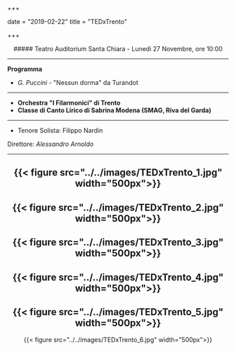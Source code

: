 +++

date = "2019-02-22"
title = "TEDxTrento"

+++

<center>
##### Teatro Auditorium Santa Chiara - Lunedì 27 Novembre, ore 10:00
</center>

---

**Programma**

* *G. Puccini* - "Nessun dorma" da Turandot


---

* **Orchestra "I Filarmonici" di Trento**
* **Classe di Canto Lirico di Sabrina Modena (SMAG,  Riva del Garda)**

---

* Tenore Solista: Filippo Nardin


Direttore: *Alessandro Arnoldo*

---

<center>

{{< figure src="../../images/TEDxTrento_1.jpg" width="500px">}}
---
{{< figure src="../../images/TEDxTrento_2.jpg" width="500px">}}
---
{{< figure src="../../images/TEDxTrento_3.jpg" width="500px">}}
---
{{< figure src="../../images/TEDxTrento_4.jpg" width="500px">}}
---
{{< figure src="../../images/TEDxTrento_5.jpg" width="500px">}}
---
{{< figure src="../../images/TEDxTrento_6.jpg" width="500px">}}

</center>